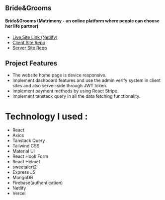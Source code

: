 ## Bride&Grooms
#### Bride&Grooms (Matrimony - an online platform where people can choose her life partner)

- [Live Site Link (Netlify)](https://transcendent-stardust-3e6ba6.netlify.app/)
- [Client Site Repo](https://github.com/AALabonya/Bride-Grooms)
- [Server Site Repo](https://github.com/AALabonya/Bride-Grooms-Server)

 ## Project Features

 - The website home page is device responsive.
 - Implement dashboard features and use the admin verify system in client sites and also server-side through JWT token.
- Implement payment methods by using React Stripe.
- Implement tanstack query in all the data fetching functionality.

# Technology I used :

- React
- Axios
- Tanstack Query
- Tailwind CSS
- Material UI
- React Hook Form
- React Helmet
- sweetalert2 
- Express JS
- MongoDB
- Firebase(authentication)
- Netlify
- Vercel
